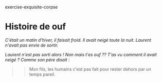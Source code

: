 exercise-exquisite-corpse
# Histoire de ouf

_C'était un matin d'hiver, il faisait froid._
_Il avait neigé toute la nuit._
_Laurent n'avait pas envie de sortir._

*Laurent n'est pas sorti alors !
Non mais t'es ouf ?? T'as vu comment il avait neigé ?
Comme son père disait :*
>> Mon fils, les humains c'est pas fait pour
>> rester dehors par un temps pareil.